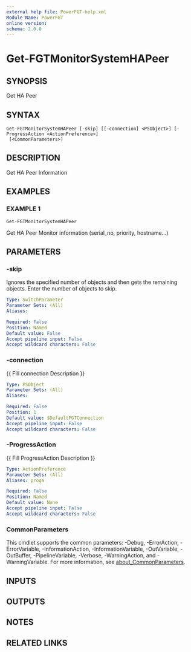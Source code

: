 ```yaml
---
external help file: PowerFGT-help.xml
Module Name: PowerFGT
online version:
schema: 2.0.0
---
```


# Get-FGTMonitorSystemHAPeer

## SYNOPSIS
Get HA Peer

## SYNTAX

```
Get-FGTMonitorSystemHAPeer [-skip] [[-connection] <PSObject>] [-ProgressAction <ActionPreference>]
 [<CommonParameters>]
```

## DESCRIPTION
Get HA Peer Information

## EXAMPLES

### EXAMPLE 1
```
Get-FGTMonitorSystemHAPeer
```

Get HA Peer Monitor information (serial_no, priority, hostname...)

## PARAMETERS

### -skip
Ignores the specified number of objects and then gets the remaining objects.
Enter the number of objects to skip.

```yaml
Type: SwitchParameter
Parameter Sets: (All)
Aliases:

Required: False
Position: Named
Default value: False
Accept pipeline input: False
Accept wildcard characters: False
```

### -connection
{{ Fill connection Description }}

```yaml
Type: PSObject
Parameter Sets: (All)
Aliases:

Required: False
Position: 1
Default value: $DefaultFGTConnection
Accept pipeline input: False
Accept wildcard characters: False
```

### -ProgressAction
{{ Fill ProgressAction Description }}

```yaml
Type: ActionPreference
Parameter Sets: (All)
Aliases: proga

Required: False
Position: Named
Default value: None
Accept pipeline input: False
Accept wildcard characters: False
```

### CommonParameters
This cmdlet supports the common parameters: -Debug, -ErrorAction, -ErrorVariable, -InformationAction, -InformationVariable, -OutVariable, -OutBuffer, -PipelineVariable, -Verbose, -WarningAction, and -WarningVariable. For more information, see [about_CommonParameters](http://go.microsoft.com/fwlink/?LinkID=113216).

## INPUTS

## OUTPUTS

## NOTES

## RELATED LINKS
